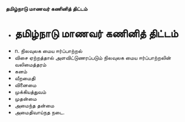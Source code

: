 **தமிழ்நாடு மாணவர் கணினித் திட்டம்**
- # தமிழ்நாடு மாணவர் கணினித் திட்டம்
- n. நிலவுலக மைய ஈர்ப்பாற்றல்
- விசை ஏற்றத்தால் அளவிட்டுணரப்படும் நிலவுலக மைய ஈர்ப்பாற்றலின் வலிமைத்தரம்
- கனம்
- வீறமைதி
- வினைமை
- முக்கியத்துவம்
- முதன்மை
- அமைந்த தன்மை
- அமைதிவாய்நத நடை.

